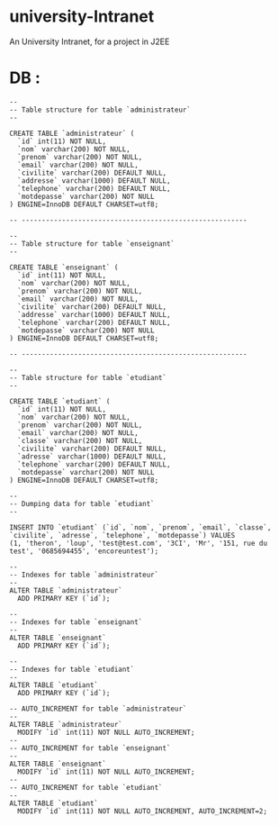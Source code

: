 # university-Intranet
An University Intranet, for a project in J2EE

# DB :


    --
    -- Table structure for table `administrateur`
    --
    
    CREATE TABLE `administrateur` (
      `id` int(11) NOT NULL,
      `nom` varchar(200) NOT NULL,
      `prenom` varchar(200) NOT NULL,
      `email` varchar(200) NOT NULL,
      `civilite` varchar(200) DEFAULT NULL,
      `addresse` varchar(1000) DEFAULT NULL,
      `telephone` varchar(200) DEFAULT NULL,
      `motdepasse` varchar(200) NOT NULL
    ) ENGINE=InnoDB DEFAULT CHARSET=utf8;
    
    -- --------------------------------------------------------
    
    --
    -- Table structure for table `enseignant`
    --
    
    CREATE TABLE `enseignant` (
      `id` int(11) NOT NULL,
      `nom` varchar(200) NOT NULL,
      `prenom` varchar(200) NOT NULL,
      `email` varchar(200) NOT NULL,
      `civilite` varchar(200) DEFAULT NULL,
      `addresse` varchar(1000) DEFAULT NULL,
      `telephone` varchar(200) DEFAULT NULL,
      `motdepasse` varchar(200) NOT NULL
    ) ENGINE=InnoDB DEFAULT CHARSET=utf8;
    
    -- --------------------------------------------------------
    
    --
    -- Table structure for table `etudiant`
    --
    
    CREATE TABLE `etudiant` (
      `id` int(11) NOT NULL,
      `nom` varchar(200) NOT NULL,
      `prenom` varchar(200) NOT NULL,
      `email` varchar(200) NOT NULL,
      `classe` varchar(200) NOT NULL,
      `civilite` varchar(200) DEFAULT NULL,
      `adresse` varchar(1000) DEFAULT NULL,
      `telephone` varchar(200) DEFAULT NULL,
      `motdepasse` varchar(200) NOT NULL
    ) ENGINE=InnoDB DEFAULT CHARSET=utf8;
    
    --
    -- Dumping data for table `etudiant`
    --
    
    INSERT INTO `etudiant` (`id`, `nom`, `prenom`, `email`, `classe`, `civilite`, `adresse`, `telephone`, `motdepasse`) VALUES
    (1, 'theron', 'loup', 'test@test.com', '3CI', 'Mr', '151, rue du test', '0685694455', 'encoreuntest');
    
    --
    -- Indexes for table `administrateur`
    --
    ALTER TABLE `administrateur`
      ADD PRIMARY KEY (`id`);
    
    --
    -- Indexes for table `enseignant`
    --
    ALTER TABLE `enseignant`
      ADD PRIMARY KEY (`id`);
    
    --
    -- Indexes for table `etudiant`
    --
    ALTER TABLE `etudiant`
      ADD PRIMARY KEY (`id`);
    
    -- AUTO_INCREMENT for table `administrateur`
    --
    ALTER TABLE `administrateur`
      MODIFY `id` int(11) NOT NULL AUTO_INCREMENT;
    --
    -- AUTO_INCREMENT for table `enseignant`
    --
    ALTER TABLE `enseignant`
      MODIFY `id` int(11) NOT NULL AUTO_INCREMENT;
    --
    -- AUTO_INCREMENT for table `etudiant`
    --
    ALTER TABLE `etudiant`
      MODIFY `id` int(11) NOT NULL AUTO_INCREMENT, AUTO_INCREMENT=2;
